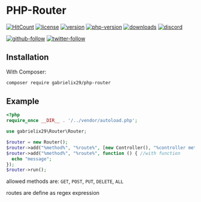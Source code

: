 # PHP-Router

[![HitCount](http://hits.dwyl.com/gabrielix29/php-router.svg)](http://hits.dwyl.com/gabrielix29/php-router)
[![license](https://img.shields.io/github/license/gabrielix29/php-router?style=flat-square)](https://github.com/gabrielix29/php-router/blob/master/LICENSE)
[![version](https://img.shields.io/github/v/tag/gabrielix29/php-router?label=version&style=flat-square)](https://github.com/gabrielix29/php-router/releases)
[![php-version](https://img.shields.io/packagist/php-v/gabrielix29/php-router?style=flat-square)](https://www.php.net/releases/7_4_0.php)
[![downloads](https://img.shields.io/packagist/dt/gabrielix29/php-router?style=flat-square)](https://packagist.org/packages/gabrielix29/php-router)
[![discord](https://img.shields.io/discord/730148877247840346?style=flat-square)](https://discord.gg/za3EMgy)

[![github-follow](https://img.shields.io/github/followers/gabrielix29?style=social)](https://github.com/gabrielix29)
[![twitter-follow](https://img.shields.io/twitter/follow/gabrielix29?style=social)](https://twitter.com/gabrielix29)


## Installation

With Composer:
```bash
composer require gabrielix29/php-router
```

## Example

```php
<?php
require_once __DIR__ . '/../vendor/autoload.php';

use gabrielix29\Router\Router;

$router = new Router();
$router->add("%method%", "%route%", [new Controller(), "%controller method%"]); //with Controller
$router->add("%method%", "%route%", function () { //with function
  echo "message";    
});
$router->run();
```
allowed methods are: `GET`, `POST`, `PUT`, `DELETE`, `ALL` 

routes are define as regex expression
